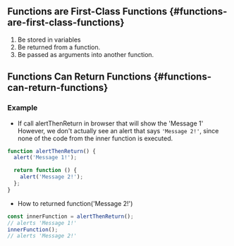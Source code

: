 ## Functions are First-Class Functions {#functions-are-first-class-functions}

1. Be stored in variables
2. Be returned from a function.
3. Be passed as arguments into another function.

## Functions Can Return Functions {#functions-can-return-functions}

### Example

* If call alertThenReturn in browser that will show the 'Message 1' However, we don't actually see an alert that says
  `'Message 2!'`, since none of the code from the inner function is executed.

```js
function alertThenReturn() {
  alert('Message 1!');

  return function () {
    alert('Message 2!');
  };
}
```

* How to returned function\('Message 2!'\)

```js
const innerFunction = alertThenReturn();
// alerts 'Message 1!'
innerFunction();
// alerts 'Message 2!'
```



